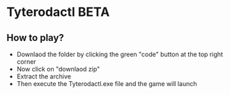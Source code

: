 # Tyterodactl BETA

## How to play?
- Downlaod the folder by clicking the green "code" button at the top right corner
- Now click on "downlaod zip"
- Extract the archive
- Then execute the Tyterodactl.exe file and the game will launch
